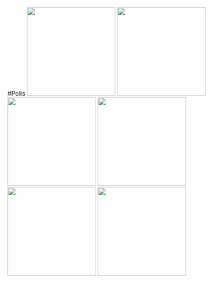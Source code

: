 #Polis
<img src="http://facebook.github.io/react/img/logo_og.png" width="200px" style="inline-block"/> <img src="https://react-redux.herokuapp.com/logo.jpg" width="200px" style=" inline-block" /> <img src="https://s3-us-west-2.amazonaws.com/johnochsioimages/code_logos/d3js-logo.png" width="200px" />
<img src="https://www.mongodb.com/assets/MongoDB_Brand_Resources/MongoDB-Logo-5c3a7405a85675366beb3a5ec4c032348c390b3f142f5e6dddf1d78e2df5cb5c.png" width="200px" />  <img src="http://nicom.com.ua/wp-content/uploads/2014/11/nodejs-logo.png" width="200px" />  <img src="http://www.technology-ebay.de/data/mediapool/webpack-logo_150x168.png" width="200px" />
